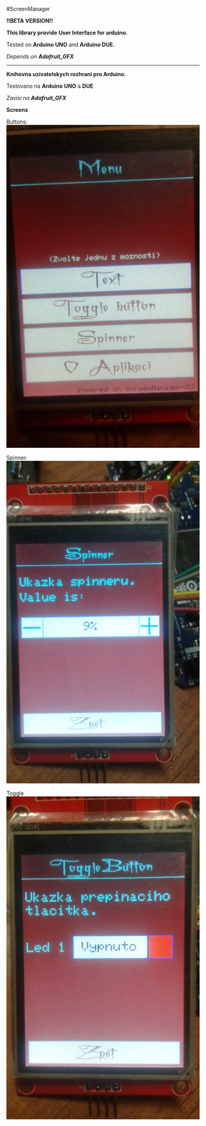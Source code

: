#ScreenManager

**!!BETA VERSION!!**

**This library provide User Interface for arduino.**

Tested on **Arduino UNO** and **Arduino DUE.**

_Depends on **Adafruit_GFX**_

***

**Knihovna uzivatelskych rozhrani pro Arduino.**

Testovano na **Arduino UNO** a **DUE**

_Zavisi na **Adafruit_GFX**_


**Screens**

Buttons:
![Buttons](img/buttons.jpg)

Spinner:
![Spinner](img/spinner.jpg)

Toggle
![ToggleButton](img/toggle.jpg)